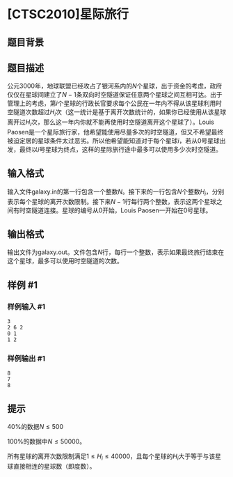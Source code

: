 # [CTSC2010]星际旅行

## 题目背景



## 题目描述

公元$3000$年，地球联盟已经攻占了银河系内的$N$个星球，出于资金的考虑，政府仅仅在星球间建立了$N-1$条双向时空隧道保证任意两个星球之间互相可达。出于管理上的考虑，第$i$个星球的行政长官要求每个公民在一年内不得从该星球利用时空隧道次数超过$H_i$次（这一统计是基于离开次数统计的，如果你已经使用从该星球离开过$H_i$次，那么这一年内你就不能再使用时空隧道离开这个星球了）。Louis Paosen是一个星际旅行家，他希望能使用尽量多次的时空隧道，但又不希望最终被迫定居的星球条件太过恶劣。所以他希望能知道对于每个星球$i$，若从$0$号星球出发，最终以$i$号星球为终点，这样的星际旅行途中最多可以使用多少次时空隧道。


## 输入格式

输入文件galaxy.in的第一行包含一个整数$N$。接下来的一行包含$N$个整数$H_i$，分别表示每个星球的离开次数限制。接下来$N-1$行每行两个整数，表示这两个星球之间有时空隧道连接。星球的编号从$0$开始，Louis Paosen一开始在$0$号星球。


## 输出格式

输出文件为galaxy.out。文件包含$N$行，每行一个整数，表示如果最终旅行结束在这个星球，最多可以使用时空隧道的次数。


## 样例 #1

### 样例输入 #1
```
3
2 6 2
0 1
1 2
```

### 样例输出 #1

```
8
7
8
```

## 提示

$40 \%$的数据$N \leq 500$

$100 \%$的数据中$N \leq 50000$。

所有星球的离开次数限制满足$1 \leq H_i \leq 40000$，且每个星球的$H_i$大于等于与该星球直接相连的星球数（即度数）。

